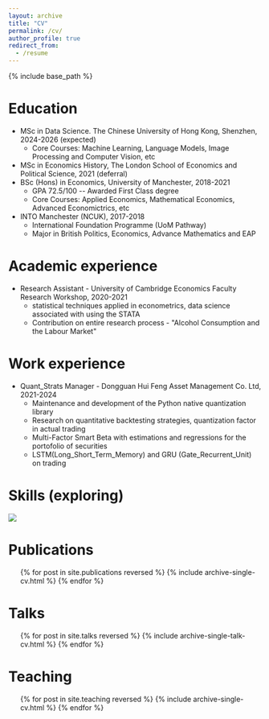 ```yaml
---
layout: archive
title: "CV"
permalink: /cv/
author_profile: true
redirect_from:
  - /resume
---
```


{% include base_path %}

Education
======
* MSc in Data Science. The Chinese University of Hong Kong, Shenzhen, 2024-2026 (expected)
  * Core Courses: Machine Learning, Language Models, Image Processing and Computer Vision, etc
* MSc in Economics History, The London School of Economics and Political Science, 2021 (deferral)
* BSc (Hons) in Economics, University of Manchester, 2018-2021
  * GPA 72.5/100 -- Awarded First Class degree
  * Core Courses: Applied Economics, Mathematical Economics, Advanced Economictrics, etc
* INTO Manchester (NCUK), 2017-2018
  * International Foundation Programme (UoM Pathway)
  * Major in British Politics, Economics, Advance Mathematics and EAP

Academic experience
======
* Research Assistant - University of Cambridge Economics Faculty Research Workshop, 2020-2021
  * statistical techniques applied in econometrics, data science associated with using the STATA
  * Contribution on entire research process - "Alcohol Consumption and the Labour Market"

Work experience
======
* Quant_Strats Manager - Dongguan Hui Feng Asset Management Co. Ltd, 2021-2024
  * Maintenance and development of the Python native quantization library
  * Research on quantitative backtesting strategies, quantization factor in actual trading
  * Multi-Factor Smart Beta with estimations and regressions for the portofolio of securities
  * LSTM(Long_Short_Term_Memory) and GRU (Gate_Recurrent_Unit) on trading
  
Skills (exploring)
======
<img align="center" src="https://skillicons.dev/icons?i=linux,ubuntu,windows,anaconda,pycharm,vim,py,r,latex,tensorflow,pytorch,sklearn,matlab,react,vue&theme=light" />
<br/>

Publications
======
  <ul>{% for post in site.publications reversed %}
    {% include archive-single-cv.html %}
  {% endfor %}</ul>
  
Talks
======
  <ul>{% for post in site.talks reversed %}
    {% include archive-single-talk-cv.html  %}
  {% endfor %}</ul>
  
Teaching
======
  <ul>{% for post in site.teaching reversed %}
    {% include archive-single-cv.html %}
  {% endfor %}</ul>
  
